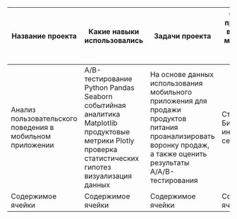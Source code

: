 | Название проекта | Какие навыки использовались | Задачи проекта | Сферы и профессии в которых могут быть схожие задачи | Ключевые слова |
| ----------------- | ----------------- | ----------------- | ----------------- | ----------------- |
| Анализ пользовательского поведения в мобильном приложении | А/В-тестирование Python Pandas Seaborn событийная аналитика Matplotlib продуктовые метрики Plotly проверка статистических гипотез визуализация данных | На основе данных использования мобильного приложения для продажи продуктов питания проанализировать воронку продаж, а также оценить результаты A/A/B-тестирования | Стартапы, Бизнес, интернет сервесы | Содержимое ячейки |
| Содержимое ячейки | Содержимое ячейки | Содержимое ячейки | Содержимое ячейки | Содержимое ячейки |

